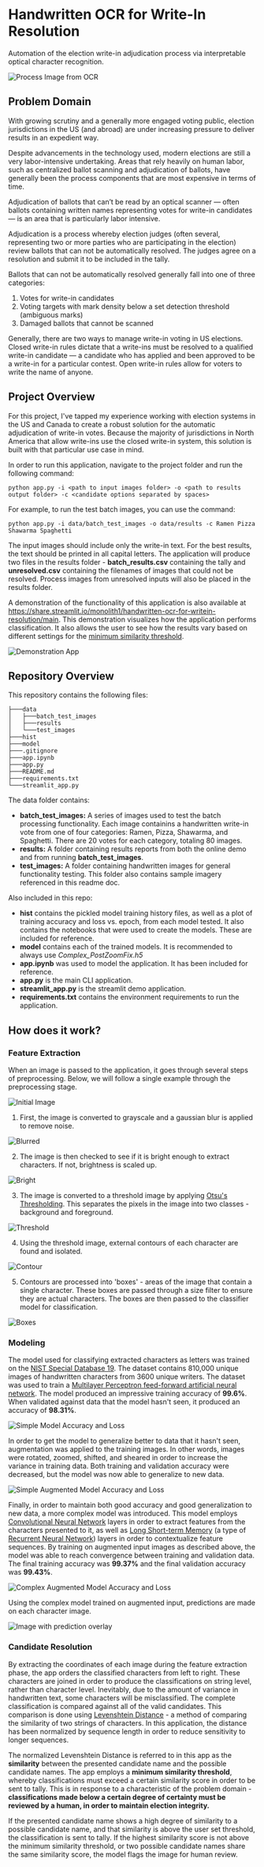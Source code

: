 # Handwritten OCR for Write-In Resolution

Automation of the election write-in adjudication process via interpretable optical character recognition.

![Process Image from OCR](data/test_images/7-Cont.jpg "Process Image from OCR")

## Problem Domain

With growing scrutiny and a generally more engaged voting public, election jurisdictions in the US (and abroad) are under increasing pressure to deliver results in an expedient way.

Despite advancements in the technology used, modern elections are still a very labor-intensive undertaking. Areas that rely heavily on human labor, such as centralized ballot scanning and adjudication of ballots, have generally been the process components that are most expensive in terms of time.

Adjudication of ballots that can’t be read by an optical scanner — often ballots containing written names representing votes for write-in candidates — is an area that is particularly labor intensive.

Adjudication is a process whereby election judges (often several, representing two or more parties who are participating in the election) review ballots that can not be automatically resolved. The judges agree on a resolution and submit it to be included in the tally.

Ballots that can not be automatically resolved generally fall into one of three categories:
1.  Votes for write-in candidates
2.  Voting targets with mark density below a set detection threshold (ambiguous marks)
3.  Damaged ballots that cannot be scanned

Generally, there are two ways to manage write-in voting in US elections. Closed write-in rules dictate that a write-ins must be resolved to a qualified write-in candidate — a candidate who has applied and been approved to be a write-in for a particular contest. Open write-in rules allow for voters to write the name of anyone.

## Project Overview

For this project, I've tapped my experience working with election systems in the US and Canada to create a robust solution for the automatic adjudication of write-in votes. Because the majority of jurisdictions in North America that allow write-ins use the closed write-in system, this solution is built with that particular use case in mind.

In order to run this application, navigate to the project folder and run the following command:

`python app.py -i <path to input images folder> -o <path to results output folder> -c <candidate options separated by spaces>`

For example, to run the test batch images, you can use the command:

`python app.py -i data/batch_test_images -o data/results -c Ramen Pizza Shawarma Spaghetti`

The input images should include only the write-in text. For the best results, the text should be printed in all capital letters. The application will produce two files in the results folder - **batch_results.csv** containing the tally and **unresolved.csv** containing the filenames of images that could not be resolved. Process images from unresolved inputs will also be placed in the results folder.

A demonstration of the functionality of this application is also available at https://share.streamlit.io/monolith1/handwritten-ocr-for-writein-resolution/main. This demonstration visualizes how the application performs classification. It also allows the user to see how the results vary based on different settings for the [minimum similarity threshold](#similarity).

![Demonstration App](data/test_images/demo.jpg "Demonstration App Screenshot")

## Repository Overview

This repository contains the following files:

```
├───data  
│   ├───batch_test_images  
│   ├───results  
│   └───test_images  
├───hist  
├───model  
├───.gitignore  
├───app.ipynb  
├───app.py  
├───README.md  
├───requirements.txt  
└───streamlit_app.py
```  

The data folder contains:
* **batch_test_images:** A series of images used to test the batch processing functionality. Each image containins a handwritten write-in vote from one of four categories: Ramen, Pizza, Shawarma, and Spaghetti. There are 20 votes for each category, totaling 80 images.
* **results:** A folder containing results reports from both the online demo and from running **batch_test_images**.
* **test_images:** A folder containing handwritten images for general functionality testing. This folder also contains sample imagery referenced in this readme doc.

Also included in this repo:
* **hist** contains the pickled model training history files, as well as a plot of training accuracy and loss vs. epoch, from each model tested. It also contains the notebooks that were used to create the models. These are included for reference.
* **model** contains each of the trained models. It is recommended to always use *Complex_PostZoomFix.h5*
* **app.ipynb** was used to model the application. It has been included for reference.
* **app.py** is the main CLI application.
* **streamlit_app.py** is the streamlit demo application.
* **requirements.txt** contains the environment requirements to run the application.

## How does it work?

### Feature Extraction

When an image is passed to the application, it goes through several steps of preprocessing. Below, we will follow a single example through the preprocessing stage.

![Initial Image](data/test_images/5-Img.jpg "Initial Image")

1. First, the image is converted to grayscale and a gaussian blur is applied to remove noise.

![Blurred](data/test_images/5-Blurred.jpg "Blurred")

2. The image is then checked to see if it is bright enough to extract characters. If not, brightness is scaled up.

![Bright](data/test_images/5-Bright.jpg "Bright")

3. The image is converted to a threshold image by applying [Otsu's Thresholding](https://en.wikipedia.org/wiki/Otsu%27s_method). This separates the pixels in the image into two classes - background and foreground.

![Threshold](data/test_images/5-Thresh.jpg "Threshold")

4. Using the threshold image, external contours of each character are found and isolated.

![Contour](data/test_images/5-Cont.jpg "Contour")

5. Contours are processed into 'boxes' - areas of the image that contain a single character. These boxes are passed through a size filter to ensure they are actual characters. The boxes are then passed to the classifier model for classification.

![Boxes](data/test_images/5-Box.jpg "Boxes")

### Modeling

The model used for classifying extracted characters as letters was trained on the [NIST Special Database 19](https://www.nist.gov/srd/nist-special-database-19). The dataset contains 810,000 unique images of handwritten characters from 3600 unique writers. The dataset was used to train a [Multilayer Perceptron feed-forward artificial neural network](https://en.wikipedia.org/wiki/Multilayer_perceptron). The model produced an impressive training accuracy of **99.6%**. When validated against data that the model hasn't seen, it produced an accuracy of **98.31%**. 

![Simple Model Accuracy and Loss](hist/Basic.jpg "Simple Model Accuracy and Loss")

In order to get the model to generalize better to data that it hasn't seen, augmentation was applied to the training images. In other words, images were rotated, zoomed, shifted, and sheared in order to increase the variance in training data. Both training and validation accuracy were decreased, but the model was now able to generalize to new data.

![Simple Augmented Model Accuracy and Loss](hist/Basic_AugInput.jpg "Simple Augmented Model Accuracy and Loss")

Finally, in order to maintain both good accuracy and good generalization to new data, a more complex model was introduced. This model employs [Convolutional Neural Network](https://en.wikipedia.org/wiki/Convolutional_neural_network) layers in order to extract features from the characters presented to it, as well as [Long Short-term Memory](https://en.wikipedia.org/wiki/Long_short-term_memory) (a type of [Recurrent Neural Network](https://en.wikipedia.org/wiki/Recurrent_neural_network)) layers in order to contextualize feature sequences. By training on augmented input images as described above, the model was able to reach convergence between training and validation data. The final training accuracy was **99.37%** and the final validation accuracy was **99.43%**.

![Complex Augmented Model Accuracy and Loss](hist/Complex_PostZoomFix.jpg "Complex Augmented Model Accuracy and Loss")
 
Using the complex model trained on augmented input, predictions are made on each character image.

![Image with prediction overlay](data/test_images/5-Pred.jpg "Image with prediction overlay")

### <a name="similarity"></a> Candidate Resolution

By extracting the coordinates of each image during the feature extraction phase, the app orders the classified characters from left to right. These characters are joined in order to produce the classifications on string level, rather than character level. Inevitably, due to the amount of variance in handwritten text, some characters will be misclassified. The complete classification is compared against all of the valid candidates. This comparison is done using [Levenshtein Distance](https://en.wikipedia.org/wiki/Levenshtein_distance) - a method of comparing the similarity of two strings of characters. In this application, the distance has been normalized by sequence length in order to reduce sensitivity to longer sequences.

The normalized Levenshtein Distance is referred to in this app as the **similarity** between the presented candidate name and the possible candidate names. The app employs a **minimum similarity threshold**, whereby classifications must exceed a certain similarity score in order to be sent to tally. This is in response to a characteristic of the problem domain - **classifications made below a certain degree of certainty must be reviewed by a human, in order to maintain election integrity.**

If the presented candidate name shows a high degree of similarity to a possible candidate name, and that similarity is above the user set threshold, the classification is sent to tally. If the highest similarity score is not above the minimum similarity threshold, or two possible candidate names share the same similarity score, the model flags the image for human review.